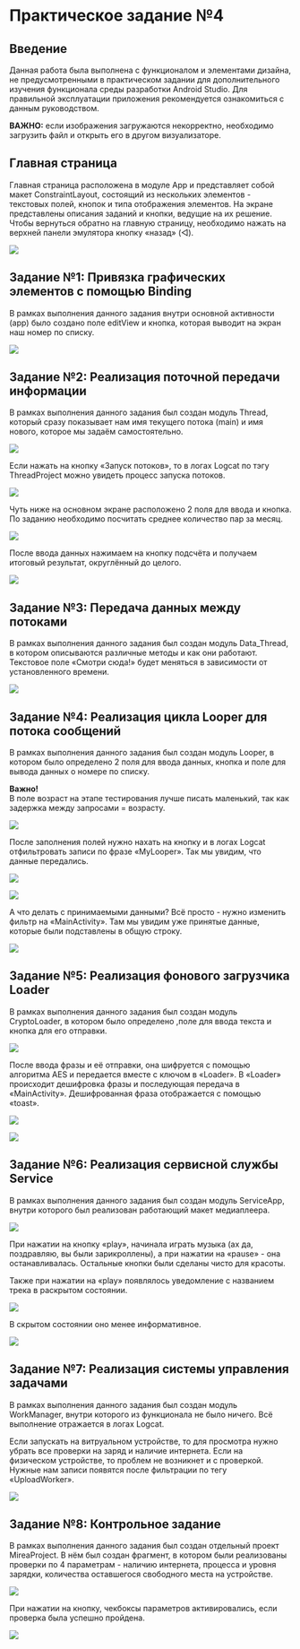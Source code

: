 # Практическое задание №4

## Введение

Данная работа была выполнена с функционалом и элементами дизайна, не предусмотренными в практическом задании для дополнительного изучения функционала среды разработки Android Studio. Для правильной эксплуатации приложения рекомендуется ознакомиться с данным руководством.

**ВАЖНО:** если изображения загружаются некорректно, необходимо загрузить файл и открыть его в другом визуализаторе.

## Главная страница

Главная страница расположена в модуле App и представляет собой макет ConstraintLayout, состоящий из нескольких элементов - текстовых полей, кнопок и типа отображения элементов. На экране представлены описания заданий и кнопки, ведущие на их решение. Чтобы вернуться обратно на главную страницу, необходимо нажать на верхней панели эмулятора кнопку «назад» (◁).

![](./screens/1.png)

## Задание №1: Привязка графических элементов с помощью Binding

В рамках выполнения данного задания внутри основной активности (app) было создано поле editView и кнопка, которая выводит на экран наш номер по списку.

![](./screens/2.png)

## Задание №2: Реализация поточной передачи информации

В рамках выполнения данного задания был создан модуль Thread, который сразу показывает нам имя текущего потока (main) и имя нового, которое мы задаём самостоятельно.

![](./screens/4.png)

Если нажать на кнопку «Запуск потоков», то в логах Logcat по тэгу ThreadProject можно увидеть процесс запуска потоков.

![](./screens/5.png)

Чуть ниже на основном экране расположено 2 поля для ввода и кнопка. По заданию необходимо посчитать среднее количество пар за месяц. 

![](./screens/6.png)

После ввода данных нажимаем на кнопку подсчёта и получаем итоговый результат, округлённый до целого.

![](./screens/7.png)

## Задание №3: Передача данных между потоками

В рамках выполнения данного задания был создан модуль Data_Thread, в котором описываются различные методы и как они работают. Текстовое поле «Смотри сюда!» будет меняться в зависимости от установленного времени.

![](./screens/8.png)

## Задание №4: Реализация цикла Looper для потока сообщений

В рамках выполнения данного задания был создан модуль Looper, в котором было определено 2 поля для ввода данных, кнопка и поле для вывода данных о номере по списку.

**Важно!** \
В поле возраст на этапе тестирования лучше писать маленький, так как задержка между запросами = возрасту.

![](./screens/9.png)

После заполнения полей нужно нахать на кнопку и в логах Logcat отфильтровать записи по фразе «MyLooper». Так мы увидим, что данные передались. 

![](./screens/10.png)

![](./screens/11.png)

А что делать с принимаемыми данными? Всё просто - нужно изменить фильтр на «MainActivity». Там мы увидим уже принятые данные, которые были подставлены в общую строку.

![](./screens/12.png)

## Задание №5: Реализация фонового загрузчика Loader

В рамках выполнения данного задания был создан модуль CryptoLoader, в котором было определено ,поле для ввода текста и кнопка для его отправки.

![](./screens/13.png)

После ввода фразы и её отправки, она шифруется с помощью  алгоритма AES и передается вместе с ключом в «Loader». В «Loader» происходит дешифровка фразы и последующая передача в «MainActivity». Дешифрованная фраза отображается с помощью «toast».

![](./screens/14.png)

![](./screens/15.png)

## Задание №6: Реализация сервисной службы Service

В рамках выполнения данного задания был создан модуль ServiceApp, внутри которого был реализован работающий макет медиаплеера. 

![](./screens/16.png)

При нажатии на кнопку «play», начинала играть музыка (ах да, поздравляю, вы были зарикроллены), а при нажатии на «pause» - она останавливалась. Остальные кнопки были сделаны чисто для красоты.

Также при нажатии на «play» появлялось уведомление с названием трека в раскрытом состоянии.

![](./screens/17.png)

В скрытом состоянии оно менее информативное.

![](./screens/18.png)

## Задание №7: Реализация системы управления задачами

В рамках выполнения данного задания был создан модуль WorkManager, внутри которого из функционала не было ничего. Всё выполнение отражается в логах Logcat. 

Если запускать на витруальном устройстве, то для просмотра нужно убрать все проверки на заряд и наличие интернета. Если на физическом устройстве, то проблем не возникнет и с проверкой. Нужные нам записи появятся после фильтрации по тегу «UploadWorker».

![](./screens/19.png)

## Задание №8: Контрольное задание

В рамках выполнения данного задания был создан отдельный проект MireaProject. В нём был создан фрагмент, в котором были реализованы проверки по 4 параметрам - наличию интернета, процесса и уровня зарядки, количества оставшегося свободного места на устройстве.

![](./screens/20.png)

При нажатии на кнопку, чекбоксы параметров активировались, если проверка была успешно пройдена.

![](./screens/21.png)
